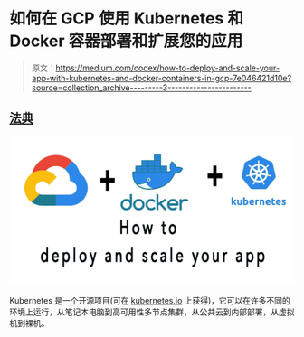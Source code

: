 # 如何在 GCP 使用 Kubernetes 和 Docker 容器部署和扩展您的应用

> 原文：<https://medium.com/codex/how-to-deploy-and-scale-your-app-with-kubernetes-and-docker-containers-in-gcp-7e046421d10e?source=collection_archive---------3----------------------->

## [法典](http://medium.com/codex)

![](img/17cbe8fedba89531bf29a4c099e40a2c.png)

Kubernetes 是一个开源项目(可在 [kubernetes.io](http://kubernetes.io/) 上获得)，它可以在许多不同的环境上运行，从笔记本电脑到高可用性多节点集群，从公共云到内部部署，从虚拟机到裸机。
